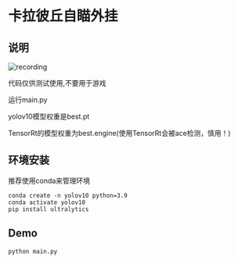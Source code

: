 # 卡拉彼丘自瞄外挂
## 说明
![recording](https://github.com/bigQY/calabiyau-cheat/assets/52437374/c6c935c3-32bc-4332-b609-67622deb87fb)

代码仅供测试使用,不要用于游戏

运行main.py

yolov10模型权重是best.pt

TensorRt的模型权重为best.engine(使用TensorRt会被ace检测，慎用！)

## 环境安装

推荐使用conda来管理环境

```
conda create -n yolov10 python=3.9
conda activate yolov10
pip install ultralytics
```

## Demo
```
python main.py
```
